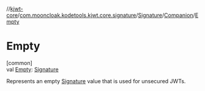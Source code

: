 //[kjwt-core](../../../../index.md)/[com.mooncloak.kodetools.kjwt.core.signature](../../index.md)/[Signature](../index.md)/[Companion](index.md)/[Empty](-empty.md)

# Empty

[common]\
val [Empty](-empty.md): [Signature](../index.md)

Represents an empty [Signature](../index.md) value that is used for unsecured JWTs.
